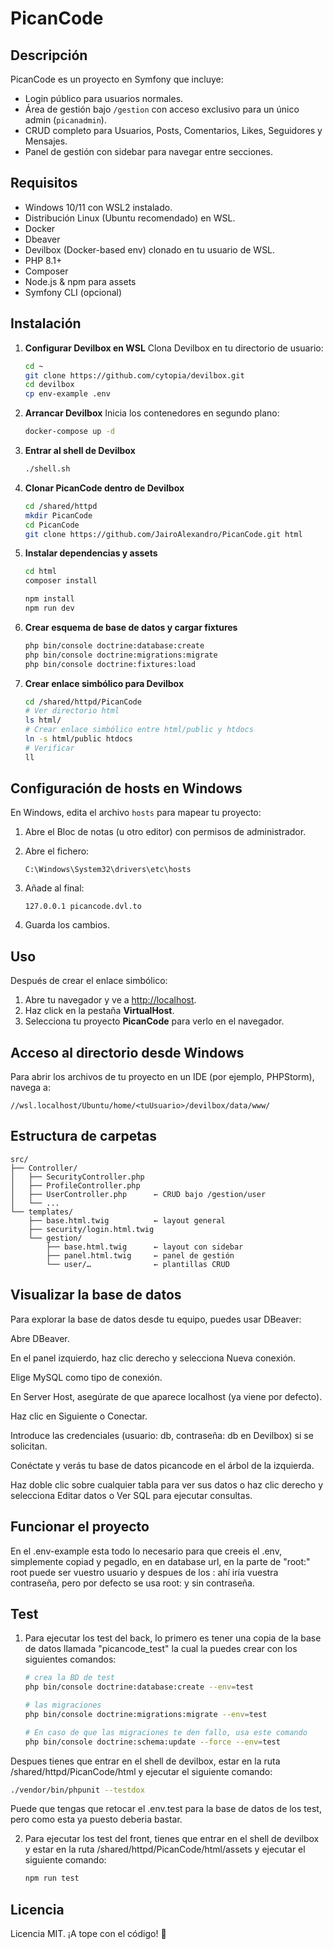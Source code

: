 # PicanCode

## Descripción

PicanCode es un proyecto en Symfony que incluye:

* Login público para usuarios normales.
* Área de gestión bajo `/gestion` con acceso exclusivo para un único admin (`picanadmin`).
* CRUD completo para Usuarios, Posts, Comentarios, Likes, Seguidores y Mensajes.
* Panel de gestión con sidebar para navegar entre secciones.

## Requisitos

* Windows 10/11 con WSL2 instalado.
* Distribución Linux (Ubuntu recomendado) en WSL.
* Docker
* Dbeaver
* Devilbox (Docker-based env) clonado en tu usuario de WSL.
* PHP 8.1+
* Composer
* Node.js & npm para assets
* Symfony CLI (opcional)

## Instalación

1. **Configurar Devilbox en WSL**
   Clona Devilbox en tu directorio de usuario:

   ```bash
   cd ~
   git clone https://github.com/cytopia/devilbox.git
   cd devilbox
   cp env-example .env
   ```

2. **Arrancar Devilbox**
   Inicia los contenedores en segundo plano:

   ```bash
   docker-compose up -d
   ```

3. **Entrar al shell de Devilbox**

   ```bash
   ./shell.sh
   ```

4. **Clonar PicanCode dentro de Devilbox**

   ```bash
   cd /shared/httpd
   mkdir PicanCode
   cd PicanCode
   git clone https://github.com/JairoAlexandro/PicanCode.git html
   ```

5. **Instalar dependencias y assets**

   ```bash
   cd html
   composer install
   ```

   ```bash
   npm install
   npm run dev

   ````

6. **Crear esquema de base de datos y cargar fixtures**  
   ```bash
   php bin/console doctrine:database:create
   php bin/console doctrine:migrations:migrate
   php bin/console doctrine:fixtures:load
   ````

7. **Crear enlace simbólico para Devilbox**

   ```bash
   cd /shared/httpd/PicanCode
   # Ver directorio html
   ls html/
   # Crear enlace simbólico entre html/public y htdocs
   ln -s html/public htdocs
   # Verificar
   ll
   ```

## Configuración de hosts en Windows

En Windows, edita el archivo `hosts` para mapear tu proyecto:

1. Abre el Bloc de notas (u otro editor) con permisos de administrador.

2. Abre el fichero:

   ```
   C:\Windows\System32\drivers\etc\hosts
   ```

3. Añade al final:

   ```
   127.0.0.1 picancode.dvl.to
   ```

4. Guarda los cambios.

## Uso

Después de crear el enlace simbólico:

1. Abre tu navegador y ve a [http://localhost](http://localhost).
2. Haz click en la pestaña **VirtualHost**.
3. Selecciona tu proyecto **PicanCode** para verlo en el navegador.



## Acceso al directorio desde Windows

Para abrir los archivos de tu proyecto en un IDE (por ejemplo, PHPStorm), navega a:

```
//wsl.localhost/Ubuntu/home/<tuUsuario>/devilbox/data/www/
```

## Estructura de carpetas

```
src/
├── Controller/
│   ├── SecurityController.php
│   ├── ProfileController.php
│   ├── UserController.php      ← CRUD bajo /gestion/user
│   └── ...
└── templates/
    ├── base.html.twig          ← layout general
    ├── security/login.html.twig
    └── gestion/
        ├── base.html.twig      ← layout con sidebar
        ├── panel.html.twig     ← panel de gestión
        └── user/…              ← plantillas CRUD
```
## Visualizar la base de datos

Para explorar la base de datos desde tu equipo, puedes usar DBeaver:

Abre DBeaver.

En el panel izquierdo, haz clic derecho y selecciona Nueva conexión.

Elige MySQL como tipo de conexión.

En Server Host, asegúrate de que aparece localhost (ya viene por defecto).

Haz clic en Siguiente o Conectar.

Introduce las credenciales (usuario: db, contraseña: db en Devilbox) si se solicitan.

Conéctate y verás tu base de datos picancode en el árbol de la izquierda.

Haz doble clic sobre cualquier tabla para ver sus datos o haz clic derecho y selecciona Editar datos o Ver SQL para ejecutar consultas.

## Funcionar el proyecto
En el .env-example esta todo lo necesario para que creeis el .env, simplemente copiad y pegadlo, en en database url, en la parte de "root:" root puede ser vuestro usuario y despues de los : ahí iría vuestra contraseña, pero por defecto se usa root: y sin contraseña.

## Test

1. Para ejecutar los test del back, lo primero es tener una copia de la base de datos llamada "picancode_test" la cual la puedes crear con los siguientes comandos:

   ```bash
   # crea la BD de test
   php bin/console doctrine:database:create --env=test

   # las migraciones
   php bin/console doctrine:migrations:migrate --env=test

   # En caso de que las migraciones te den fallo, usa este comando
   php bin/console doctrine:schema:update --force --env=test
   ```

 Despues tienes que entrar en el shell de devilbox, estar en la ruta /shared/httpd/PicanCode/html y ejecutar el siguiente comando:

   ```bash
   ./vendor/bin/phpunit --testdox
   ```

 Puede que tengas que retocar el .env.test para la base de datos de los test, pero como esta ya puesto deberia bastar.

2. Para ejecutar los test del front, tienes que entrar en el shell de devilbox y estar en la ruta /shared/httpd/PicanCode/html/assets y ejecutar el siguiente comando:

   ```bash
   npm run test
   ```

## Licencia

Licencia MIT. ¡A tope con el código! 🚀
